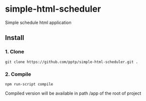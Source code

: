 # simple-html-scheduler
Simple schedule html application

Install
-------

### 1. Clone ###

```
git clone https://github.com/pptp/simple-html-scheduler.git .
```

### 2. Compile ###

```
npm run-script compile
```

Compiled version will be available in path /app of the root of project
